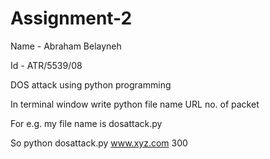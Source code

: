 # Assignment-2
Name - Abraham Belayneh

Id - ATR/5539/08

DOS attack using python programming

In terminal window write python file name URL no. of packet

For e.g. my file name is dosattack.py

So python dosattack.py www.xyz.com 300

